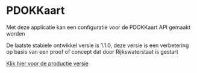 # PDOKKaart

Met deze applicatie kan een configuratie voor de PDOKKaart API gemaakt worden

De laatste stabiele ontwikkel versie is 1.1.0, deze versie is een verbetering op basis van een proof of concept dat door Rijkswaterstaat is gestart

<a href="http://kaart.pdok.nl" target="_blank">Klik hier voor de productie versie</a>
